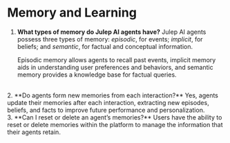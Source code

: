 # Memory and Learning

1. **What types of memory do Julep AI agents have?**
   Julep AI agents possess three types of memory: _episodic_, for events; _implicit_, for beliefs; and _semantic_, for factual and conceptual information.

   Episodic memory allows agents to recall past events, implicit memory aids in understanding user preferences and behaviors, and semantic memory provides a knowledge base for factual queries.
<br />
2. **Do agents form new memories from each interaction?**
   Yes, agents update their memories after each interaction, extracting new episodes, beliefs, and facts to improve future performance and personalization.
<br />
3. **Can I reset or delete an agent’s memories?**
   Users have the ability to reset or delete memories within the platform to manage the information that their agents retain.
